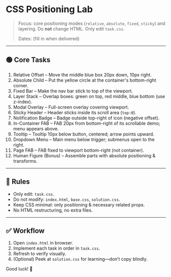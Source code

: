 # CSS Positioning Lab

> Focus: core positioning modes (`relative`, `absolute`, `fixed`, `sticky`) and layering. Do **not** change HTML. Only edit `task.css`.
>
> Dates: (fill in when delivered)

---

## 🟢 Core Tasks

1. Relative Offset – Move the middle blue box 20px down, 10px right.
2. Absolute Child – Put the yellow circle at the container's bottom-right corner.
3. Fixed Bar – Make the nav bar stick to top of the viewport.
4. Layer Stack – Overlap boxes: green on top, red middle, blue bottom (use z-index).
5. Modal Overlay – Full-screen overlay covering viewport.
6. Sticky Header – Header sticks inside its scroll area (`top:0`).
7. Notification Badge – Badge outside top-right of icon (negative offset).
8. In-Container FAB – FAB 20px from bottom-right of its scrollable demo; menu appears above.
9. Tooltip – Tooltip 10px below button, centered; arrow points upward.
10. Dropdown Menu – Main menu below trigger; submenus open to the right.
11. Page FAB – FAB fixed to viewport bottom-right (not container).
12. Human Figure (Bonus) – Assemble parts with absolute positioning & transforms.

---

## 🔧 Rules

- Only edit: `task.css`.
- Do not modify: `index.html`, `base.css`, `solution.css`.
- Keep CSS minimal: only positioning & necessary related props.
- No HTML restructuring, no extra files.

---

## ✅ Workflow

1. Open `index.html` in browser.
2. Implement each task in order in `task.css`.
3. Refresh to verify visually.
4. (Optional) Peek at `solution.css` for learning—don’t copy blindly.

Good luck! 🎯
